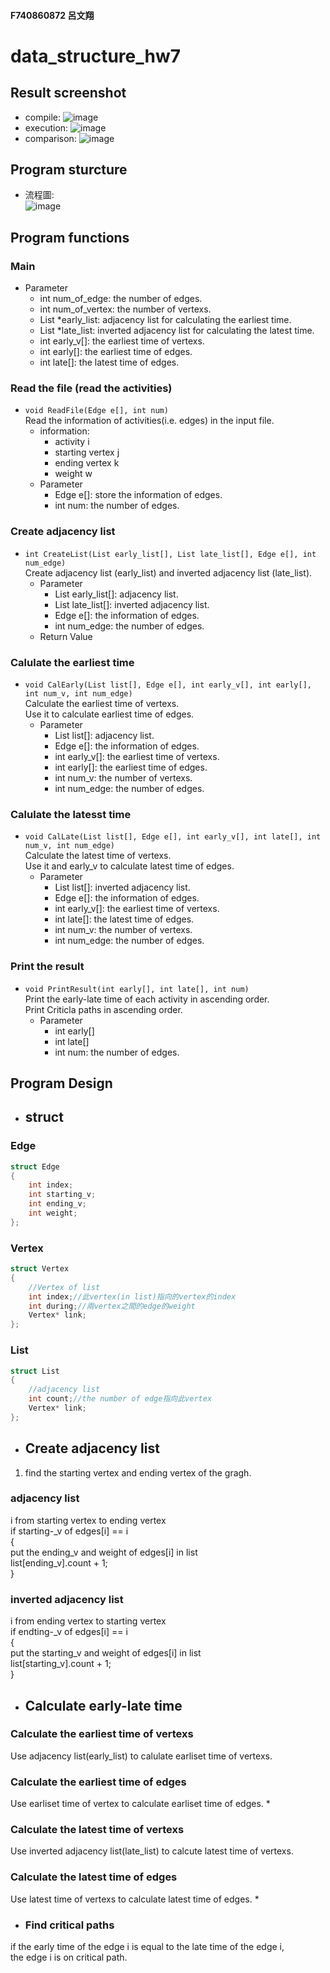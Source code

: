 #### F740860872 呂文翔
# data_structure_hw7
## Result screenshot
* compile:
![image](https://github.com/ShawnLu31/data_structure_hw7/blob/main/compile.JPG)
* execution:
![image](https://github.com/ShawnLu31/data_structure_hw7/blob/main/execution.JPG)
* comparison:
![image](https://github.com/ShawnLu31/data_structure_hw7/blob/main/diff.JPG)
## Program sturcture
* 流程圖:  
![image](https://github.com/ShawnLu31/data_structure_hw7/blob/main/structure.png)
## Program functions
### Main
  * Parameter 
    + int num_of_edge: the number of edges.
    + int num_of_vertex: the number of vertexs.
    + List *early_list: adjacency list for calculating the earliest time.
    + List *late_list: inverted adjacency list for calculating the latest time.
    + int early_v[]: the earliest time of vertexs.
    + int early[]: the earliest time of edges.
    + int late[]: the latest time of edges.
### Read the file (read the activities)
* `void ReadFile(Edge e[], int num)`  
  Read the information of activities(i.e. edges) in the input file.  
  * information:  
    - activity i
    - starting vertex j
    - ending vertex k
    - weight w
  * Parameter 
    + Edge e[]: store the information of edges.
    + int num: the number of edges.
### Create adjacency list
* `int CreateList(List early_list[], List late_list[], Edge e[], int num_edge)`  
  Create adjacency list (early_list) and inverted adjacency list (late_list).
  * Parameter 
    + List early_list[]: adjacency list.
    + List late_list[]: inverted adjacency list.
    + Edge e[]: the information of edges.
    + int num_edge: the number of edges.
  * Return Value
### Calulate the earliest time
* `void CalEarly(List list[], Edge e[], int early_v[], int early[], int num_v, int num_edge)`  
    Calculate the earliest time of vertexs.  
    Use it to calculate earliest time of edges.  
  * Parameter 
    + List list[]: adjacency list.
    + Edge e[]: the information of edges.
    + int early_v[]: the earliest time of vertexs.
    + int early[]: the earliest time of edges.
    + int num_v: the number of vertexs.
    + int num_edge: the number of edges.
### Calulate the latesst time
* `void CalLate(List list[], Edge e[], int early_v[], int late[], int num_v, int num_edge)`  
    Calculate the latest time of vertexs.  
    Use it and early_v to calculate latest time of edges.  
  * Parameter 
    + List list[]: inverted adjacency list.
    + Edge e[]: the information of edges.
    + int early_v[]: the earliest time of vertexs.
    + int late[]: the latest time of edges.
    + int num_v: the number of vertexs.
    + int num_edge: the number of edges.
### Print the result
* `void PrintResult(int early[], int late[], int num)`  
  Print the early-late time of each activity in ascending order.  
  Print Criticla paths in ascending order.  
  * Parameter 
    + int early[]
    + int late[]
    + int num: the number of edges.
## Program Design
* ## struct
### Edge
```c
struct Edge
{
    int index;
    int starting_v;
    int ending_v;
    int weight;
};
```
### Vertex
```c
struct Vertex
{
    //Vertex of list
    int index;//此vertex(in list)指向的vertex的index
    int during;//兩vertex之間的edge的weight
    Vertex* link;
};
```
### List
```c
struct List 
{
    //adjacency list
    int count;//the number of edge指向此vertex
    Vertex* link;
};
```
* ## Create adjacency list
1. find the starting vertex and ending vertex of the gragh.
### adjacency list
i from starting vertex to ending vertex    
if starting-_v of edges[i]  == i  
{  
put the ending_v and weight of edges[i] in list  
list[ending_v].count + 1;  
}

### inverted adjacency list
i from ending vertex to starting vertex    
if endting-_v of edges[i]  == i  
{  
put the starting_v and weight of edges[i] in list  
list[starting_v].count + 1;  
}
* ## Calculate early-late time
### Calculate the earliest time of vertexs
Use adjacency list(early_list) to calulate earliset time of vertexs.
### Calculate the earliest time of edges
Use earliset time of vertex to calculate earliset time of edges.
* 
### Calculate the latest time of vertexs 
Use inverted adjacency list(late_list) to calcute latest time of vertexs.
### Calculate the latest time of edges
Use latest time of vertexs to calculate latest time of edges.
* 
* ### Find critical paths
if the early time of the edge i is equal to the late time of the edge i,  
the edge i is on critical path.
